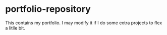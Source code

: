 # portfolio-repository
This contains my portfolio. I may modify it if I do some extra projects to flex a litlle bit.
